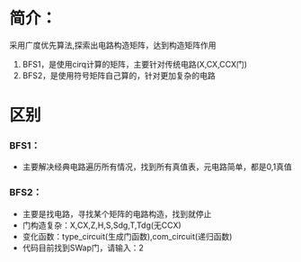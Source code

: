# 简介：
采用广度优先算法,探索出电路构造矩阵，达到构造矩阵作用
1. BFS1，是使用cirq计算的矩阵，主要针对传统电路(X,CX,CCX门)
2. BFS2，是使用符号矩阵自己算的，针对更加复杂的电路

# 区别
### BFS1：
- 主要解决经典电路遍历所有情况，找到所有真值表，元电路简单，都是0,1真值

### BFS2：
- 主要是找电路，寻找某个矩阵的电路构造，找到就停止
- 门构造复杂：X,CX,Z,H,S,Sdg,T,Tdg(无CCX)
- 变化函数：type_circuit(生成门函数),com_circuit(递归函数)
- 代码目前找到SWap门，请输入：2
